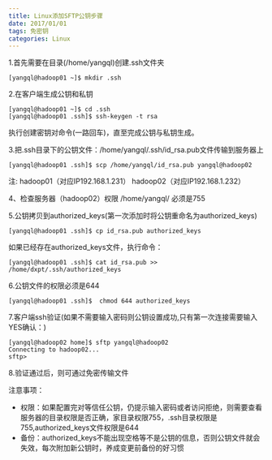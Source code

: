 ```yaml
---
title: Linux添加SFTP公钥步骤
date: 2017/01/01
tags: 免密钥
categories: Linux
---
```

1.首先需要在目录(/home/yangql)创建.ssh文件夹

```
[yangql@hadoop01 ~]$ mkdir .ssh
```

2.在客户端生成公钥和私钥
```
[yangql@hadoop01 ~]$ cd .ssh
[yangql@hadoop01 .ssh]$ ssh-keygen -t rsa
```
执行创建密钥对命令(一路回车)，直至完成公钥与私钥生成。
<!-- more -->
3.把.ssh目录下的公钥文件：/home/yangql/.ssh/id_rsa.pub文件传输到服务器上
```
[yangql@hadoop01 .ssh]$ scp /home/yangql/id_rsa.pub yangql@hadoop02
```
注: hadoop01（对应IP192.168.1.231）
    hadoop02（对应IP192.168.1.232）

4、检查服务器（hadoop02）权限 /home/yangql/ 必须是755

5.公钥拷贝到authorized_keys(第一次添加时将公钥重命名为authorized_keys)
```
[yangql@hadoop01 .ssh]$ cp id_rsa.pub authorized_keys
```
如果已经存在authorized_keys文件，执行命令：
```
[yangql@hadoop01 .ssh]$ cat id_rsa.pub >> /home/dxpt/.ssh/authorized_keys
```

6.公钥文件的权限必须是644
```
[yangql@hadoop01 .ssh]$  chmod 644 authorized_keys
```
7.客户端ssh验证(如果不需要输入密码则公钥设置成功,只有第一次连接需要输入YES确认：)
```
[yangql@hadoop02 home]$ sftp yangql@hadoop02
Connecting to hadoop02...
sftp>

```
8.验证通过后，则可通过免密传输文件

注意事项：
- 权限：如果配置完对等信任公钥，仍提示输入密码或者访问拒绝，则需要查看服务器的目录权限是否正确，家目录权限755，.ssh目录权限是755,authorized_keys文件权限是644
- 备份：authorized_keys不能出现空格等不是公钥的信息，否则公钥文件就会失效，每次附加新公钥时，养成变更前备份的好习惯
